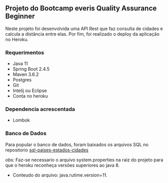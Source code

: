 ## Projeto do Bootcamp everis Quality Assurance Beginner

  Neste projeto foi desenvolvida uma API Rest que faz consulta de cidades e calcula a distância entre elas. Por fim, foi realizado o deploy da aplicação no Heroku.

### Requerimentos

 * Java 11
 * Spring Boot 2.4.5
 * Maven 3.6.2
 * Postgres
 * Git
 * Intelij ou Eclipse
 * Conta no heroku

### Dependencia acrescentada

 * Lombok

### Banco de Dados

 Para popular o banco de dados, foram baixados os arquivos SQL no repositorio [sql-paises-estados-cidades](https://github.com/chinnonsantos/sql-paises-estados-cidades)
 
 *obs:* Faz-se necessario o arquivo system.properties na raiz do projeto para que o heroku reconheça versões superiores ao java 8.

 * Conteudo do arquivo: java.rutime.version=11.
